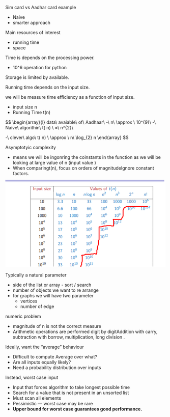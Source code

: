 Sim card vs Aadhar card example

- Naive
- smarter approach

Main resources of interest

- running time
- space

Time is depends on the processing power.

- 10^6 operation for python

Storage is limited by available.

Running time depends on the input size.

we will be measure time efficiency as a function of input size.

- input size n
- Running Time  t(n)

$$
\begin{array}{l}
data\ avaiable\ of\ Aadhaar\ -\ n\ \approx \ 10^{9}\\
-\ Naive\ algorithin\ t( n) \ =\ n^{2}\\

-\ clever\ algo\ t( n) \ \approx \ n\ \log_{2} n
\end{array}
$$

Asymptotyic complexity

- means we will be ingonring the coinstants in the function as we will be looking at large value of n (input value )
- When comparingt(n), focus on orders of magnitudeIgnore constant factors.

![border](./image/lec2.1/1714996778442.png)

Typically a natural parameter

- side of the list or array - sort / search
- number of objects we want to re arrange
- for graphs we will have two parameter
  - vertices
  - number of edge

numeric problem 

- magnitude of n is not the correct measure
- Arithmetic operations are performed digit by digitAddition with carry, subtraction with borrow, multiplication, long division .

Ideally, want the “average” behaviour

- Difficult to compute Average over what?
- Are all inputs equally likely?
- Need a probability distribution over inputs

Instead, worst case input

- Input that forces algorithm to take longest possible time
- Search for a value that is not present in an unsorted list
- Must scan all elements
- Pessimistic — worst case may be rare
- **Upper bound for worst case guarantees good performance.**

